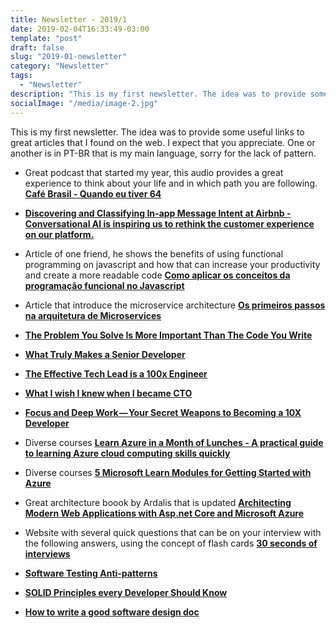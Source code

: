 ```yaml
---
title: Newsletter - 2019/1
date: 2019-02-04T16:33:49-03:00
template: "post"
draft: false
slug: "2019-01-newsletter"
category: "Newsletter"
tags:
  - "Newsletter"
description: "This is my first newsletter. The idea was to provide some useful links to great articles that I found on the web. I expect that you appreciate. One or another is in PT-BR that is my main language, sorry for the lack of pattern."
socialImage: "/media/image-2.jpg"
---
```


This is my first newsletter. The idea was to provide some useful links to great articles that I found on the web. I expect that you appreciate. One or another is in PT-BR that is my main language, sorry for the lack of pattern.

- Great podcast that started my year, this audio provides a great experience to think about your life and in which path you are following. **[Café Brasil - Quando eu tiver 64](http://www.portalcafebrasil.com.br/podcasts/649-quando-eu-tiver-64/)**

- **[Discovering and Classifying In-app Message Intent at Airbnb - Conversational AI is inspiring us to rethink the customer experience on our platform.](https://medium.com/airbnb-engineering/discovering-and-classifying-in-app-message-intent-at-airbnb-6a55f5400a0c)**

- Article of one friend, he shows the benefits of using functional programming on javascript and how that can increase your productivity and create a more readable code **[Como aplicar os conceitos da programação funcional no Javascript](https://take.net/blog/4devs/programacao-funcional-no-javascript/)**

- Article that introduce the microservice architecture **[Os primeiros passos na arquitetura de Microservices](http://www.ramonduraes.net/2019/01/14/os-primeiros-passos-na-arquitetura-de-microservices/)**

- **[The Problem You Solve Is More Important Than The Code You Write](https://levelup.gitconnected.com/the-problem-you-solve-is-more-important-than-the-code-you-write-d0e5493132c6)**

- **[What Truly Makes a Senior Developer](https://medium.com/s/story/what-truly-makes-a-senior-developer-74b608847d7e)**

- **[The Effective Tech Lead is a 100x Engineer](https://hackernoon.com/the-effective-tech-lead-is-a-100x-engineer-fe49c0372a63)**

- **[What I wish I knew when I became CTO](https://medium.com/sketchdeck-developer-blog/what-i-wish-i-knew-when-i-became-cto-fdc934b790e3)**

- **[Focus and Deep Work — Your Secret Weapons to Becoming a 10X Developer](https://medium.freecodecamp.org/focus-and-deep-work-your-secret-weapons-to-becoming-a-10x-developer-8e203a6ad291)**

- Diverse courses **[Learn Azure in a Month of Lunches - A practical guide to learning Azure cloud computing skills quickly](https://azure.microsoft.com/en-us/resources/learn-azure-in-a-month-of-lunches)**

- Diverse courses **[5 Microsoft Learn Modules for Getting Started with Azure](https://medium.com/microsoftazure/5-microsoft-learn-modules-for-getting-started-with-azure-cf948c8c3caf)**

- Great architecture boook by Ardalis that is updated **[Architecting Modern Web Applications with Asp.net Core and Microsoft Azure](https://ardalis.com/architecture-ebook)**

- Website with several quick questions that can be on your interview with the following answers, using the concept of flash cards **[30 seconds of interviews](https://30secondsofinterviews.org/)**

- **[Software Testing Anti-patterns](http://blog.codepipes.com/testing/software-testing-antipatterns.html)**

- **[SOLID Principles every Developer Should Know](https://blog.bitsrc.io/solid-principles-every-developer-should-know-b3bfa96bb688)**

- **[How to write a good software design doc](https://medium.freecodecamp.org/how-to-write-a-good-software-design-document-66fcf019569c)**
